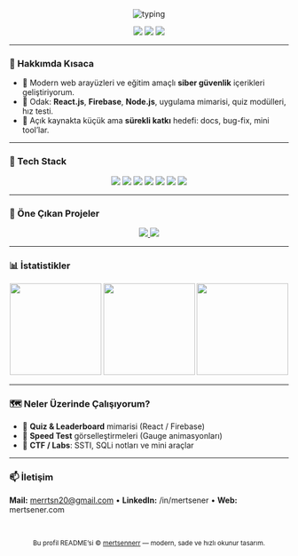 <!-- HEADER -->
<div align="center">

  <!-- Typing header -->
  <img src="https://readme-typing-svg.demolab.com?font=Inter&weight=700&size=26&duration=2500&pause=900&center=true&vCenter=true&width=650&lines=Merhaba%2C+ben+Mert+%C5%9Eener;Full+Stack+Developer+%7C+Cybersecurity+Enthusiast;React%2C+Firebase%2C+Node.js+%26+Security+Labs" alt="typing" />

  <!-- Quick badges -->
  <p>
    <a href="mailto:merrtsn20@gmail.com"><img src="https://img.shields.io/badge/Email-merrtsn20%40gmail.com-red?style=for-the-badge&logo=gmail"></a>
    <a href="https://linkedin.com/in/mertsener"><img src="https://img.shields.io/badge/LinkedIn-mertsener-0A66C2?style=for-the-badge&logo=linkedin"></a>
    <a href="https://mertsener.com"><img src="https://img.shields.io/badge/Portfolio-mertsener.com-111?style=for-the-badge&logo=vercel"></a>
  </p>

</div>

---

### 🚀 Hakkımda Kısaca
- 🎯 Modern web arayüzleri ve eğitim amaçlı **siber güvenlik** içerikleri geliştiriyorum.
- 🧩 Odak: **React.js**, **Firebase**, **Node.js**, uygulama mimarisi, quiz modülleri, hız testi.
- 📍 Açık kaynakta küçük ama **sürekli katkı** hedefi: docs, bug-fix, mini tool’lar.

---

### 🧰 Tech Stack
<p align="center">
  <img src="https://img.shields.io/badge/JavaScript-111?style=for-the-badge&logo=javascript" />
  <img src="https://img.shields.io/badge/React-111?style=for-the-badge&logo=react" />
  <img src="https://img.shields.io/badge/Tailwind-111?style=for-the-badge&logo=tailwindcss" />
  <img src="https://img.shields.io/badge/Firebase-111?style=for-the-badge&logo=firebase" />
  <img src="https://img.shields.io/badge/Node.js-111?style=for-the-badge&logo=nodedotjs" />
  <img src="https://img.shields.io/badge/HTML5-111?style=for-the-badge&logo=html5" />
  <img src="https://img.shields.io/badge/CSS3-111?style=for-the-badge&logo=css3" />
</p>

---

### 📌 Öne Çıkan Projeler
<p align="center">
  <a href="https://github.com/mertsennerr/networksecuritytools">
    <img src="https://github-readme-stats.vercel.app/api/pin/?username=mertsenerr&repo=networksecuritytools&theme=tokyonight&hide_border=true" />
  </a>
  <a href="https://github.com/mertsennerr/myportfolio">
    <img src="https://github-readme-stats.vercel.app/api/pin/?username=mertsenerr&repo=myportfolio&theme=tokyonight&hide_border=true" />
  </a>
</p>

---

### 📊 İstatistikler
<div align="center">
  <img height="165" src="https://github-readme-stats.vercel.app/api?username=mertsenerr&show_icons=true&theme=tokyonight&hide_border=true&cache_seconds=3600" />
  <img height="165" src="https://streak-stats.demolab.com?user=mertsenerr&theme=tokyonight&hide_border=true" />
  <img height="165" src="https://github-readme-stats.vercel.app/api/top-langs/?username=mertsenerr&layout=compact&theme=tokyonight&hide_border=true&langs_count=8" />
</div>

---

### 🗺️ Neler Üzerinde Çalışıyorum?
- 🧪 **Quiz & Leaderboard** mimarisi (React / Firebase)
- 📡 **Speed Test** görselleştirmeleri (Gauge animasyonları)
- 🔐 **CTF / Labs**: SSTI, SQLi notları ve mini araçlar

---

### 📫 İletişim
**Mail:** merrtsn20@gmail.com • **LinkedIn:** /in/mertsener • **Web:** mertsener.com

<br />

<p align="center">
  <sub>Bu profil README’si © <a href="https://github.com/mertsennerr">mertsennerr</a> — modern, sade ve hızlı okunur tasarım.</sub>
</p>

